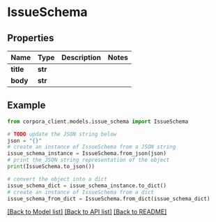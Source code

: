 # IssueSchema


## Properties

Name | Type | Description | Notes
------------ | ------------- | ------------- | -------------
**title** | **str** |  | 
**body** | **str** |  | 

## Example

```python
from corpora_client.models.issue_schema import IssueSchema

# TODO update the JSON string below
json = "{}"
# create an instance of IssueSchema from a JSON string
issue_schema_instance = IssueSchema.from_json(json)
# print the JSON string representation of the object
print(IssueSchema.to_json())

# convert the object into a dict
issue_schema_dict = issue_schema_instance.to_dict()
# create an instance of IssueSchema from a dict
issue_schema_from_dict = IssueSchema.from_dict(issue_schema_dict)
```
[[Back to Model list]](../README.md#documentation-for-models) [[Back to API list]](../README.md#documentation-for-api-endpoints) [[Back to README]](../README.md)


